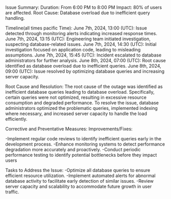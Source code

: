 Issue Summary:
Duration: From 6:00 PM to 8:00 PM
Impact: 80% of users are affected.
Root Cause: Database overload due to inefficient query handling.

Timeline(all times pacific Time):
June 7th, 2024, 13:00 (UTC): Issue detected through monitoring alerts indicating increased response times.
June 7th, 2024, 13:15 (UTC): Engineering team initiated investigation, suspecting database-related issues.
June 7th, 2024, 14:30 (UTC): Initial investigation focused on application code, leading to misleading assumptions.
June 7th, 2024, 15:45 (UTC): Incident escalated to database administrators for further analysis.
June 8th, 2024, 07:00 (UTC): Root cause identified as database overload due to inefficient queries.
June 8th, 2024, 09:00 (UTC): Issue resolved by optimizing database queries and increasing server capacity.

Root Cause and Resolution:
The root cause of the outage was identified as inefficient database queries leading to database overload. Specifically, certain queries were not optimized, resulting in excessive resource consumption and degraded performance. To resolve the issue, database administrators optimized the problematic queries, implemented indexing where necessary, and increased server capacity to handle the load efficiently.

Corrective and Preventative Measures:
Improvements/Fixes:

-Implement regular code reviews to identify inefficient queries early in the development process.
-Enhance monitoring systems to detect performance degradation more accurately and proactively.
-Conduct periodic performance testing to identify potential bottlenecks before they impact users

Tasks to Address the Issue:
-Optimize all database queries to ensure efficient resource utilization.
-Implement automated alerts for abnormal database activity to facilitate early detection of similar issues.
-Review server capacity and scalability to accommodate future growth in user traffic.
